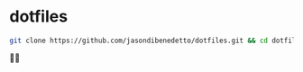# dotfiles

```bash
git clone https://github.com/jasondibenedetto/dotfiles.git && cd dotfiles && ./install
```

🏄🏽
